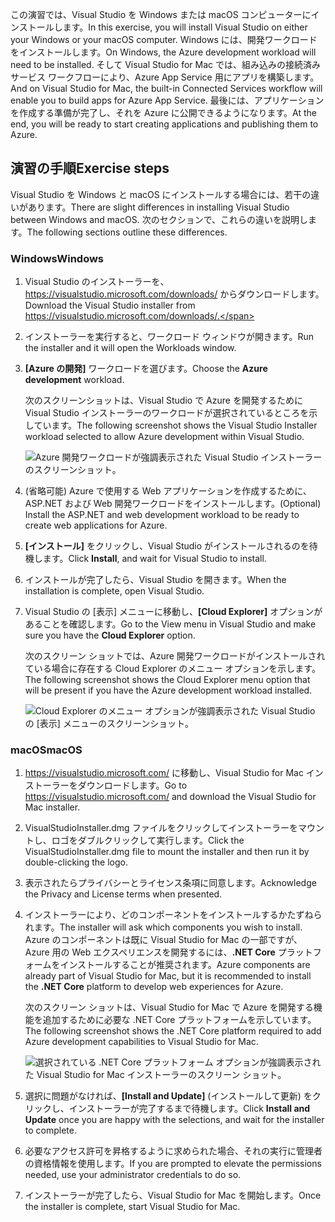 <span data-ttu-id="b1e8e-101">この演習では、Visual Studio を Windows または macOS コンピューターにインストールします。</span><span class="sxs-lookup"><span data-stu-id="b1e8e-101">In this exercise, you will install Visual Studio on either your Windows or your macOS computer.</span></span> <span data-ttu-id="b1e8e-102">Windows には、開発ワークロードをインストールします。</span><span class="sxs-lookup"><span data-stu-id="b1e8e-102">On Windows, the Azure development workload will need to be installed.</span></span> <span data-ttu-id="b1e8e-103">そして Visual Studio for Mac では、組み込みの接続済みサービス ワークフローにより、Azure App Service 用にアプリを構築します。</span><span class="sxs-lookup"><span data-stu-id="b1e8e-103">And on Visual Studio for Mac, the built-in Connected Services workflow will enable you to build apps for Azure App Service.</span></span> <span data-ttu-id="b1e8e-104">最後には、アプリケーションを作成する準備が完了し、それを Azure に公開できるようになります。</span><span class="sxs-lookup"><span data-stu-id="b1e8e-104">At the end, you will be ready to start creating applications and publishing them to Azure.</span></span>

## <a name="exercise-steps"></a><span data-ttu-id="b1e8e-105">演習の手順</span><span class="sxs-lookup"><span data-stu-id="b1e8e-105">Exercise steps</span></span>

<span data-ttu-id="b1e8e-106">Visual Studio を Windows と macOS にインストールする場合には、若干の違いがあります。</span><span class="sxs-lookup"><span data-stu-id="b1e8e-106">There are slight differences in installing Visual Studio between Windows and macOS.</span></span> <span data-ttu-id="b1e8e-107">次のセクションで、これらの違いを説明します。</span><span class="sxs-lookup"><span data-stu-id="b1e8e-107">The following sections outline these differences.</span></span>

### <a name="windows"></a><span data-ttu-id="b1e8e-108">Windows</span><span class="sxs-lookup"><span data-stu-id="b1e8e-108">Windows</span></span>

1. <span data-ttu-id="b1e8e-109">Visual Studio のインストーラーを、 https://visualstudio.microsoft.com/downloads/ からダウンロードします。</span><span class="sxs-lookup"><span data-stu-id="b1e8e-109">Download the Visual Studio installer from https://visualstudio.microsoft.com/downloads/.</span></span>
2. <span data-ttu-id="b1e8e-110">インストーラーを実行すると、ワークロード ウィンドウが開きます。</span><span class="sxs-lookup"><span data-stu-id="b1e8e-110">Run the installer and it will open the Workloads window.</span></span>
3. <span data-ttu-id="b1e8e-111">**[Azure の開発]** ワークロードを選びます。</span><span class="sxs-lookup"><span data-stu-id="b1e8e-111">Choose the **Azure development** workload.</span></span>

    <span data-ttu-id="b1e8e-112">次のスクリーンショットは、Visual Studio で Azure を開発するために Visual Studio インストーラーのワークロードが選択されているところを示しています。</span><span class="sxs-lookup"><span data-stu-id="b1e8e-112">The following screenshot shows the Visual Studio Installer workload selected to allow Azure development within Visual Studio.</span></span>

    ![Azure 開発ワークロードが強調表示された Visual Studio インストーラーのスクリーンショット。](../media/5-select-azure-workload.png)

4. <span data-ttu-id="b1e8e-114">(省略可能) Azure で使用する Web アプリケーションを作成するために、ASP.NET および Web 開発ワークロードをインストールします。</span><span class="sxs-lookup"><span data-stu-id="b1e8e-114">(Optional) Install the ASP.NET and web development workload to be ready to create web applications for Azure.</span></span>
5. <span data-ttu-id="b1e8e-115">**[インストール]** をクリックし、Visual Studio がインストールされるのを待機します。</span><span class="sxs-lookup"><span data-stu-id="b1e8e-115">Click **Install**, and wait for Visual Studio to install.</span></span>
6. <span data-ttu-id="b1e8e-116">インストールが完了したら、Visual Studio を開きます。</span><span class="sxs-lookup"><span data-stu-id="b1e8e-116">When the installation is complete, open Visual Studio.</span></span>
7. <span data-ttu-id="b1e8e-117">Visual Studio の [表示] メニューに移動し、**[Cloud Explorer]** オプションがあることを確認します。</span><span class="sxs-lookup"><span data-stu-id="b1e8e-117">Go to the View menu in Visual Studio and make sure you have the **Cloud Explorer** option.</span></span>

    <span data-ttu-id="b1e8e-118">次のスクリーン ショットでは、Azure 開発ワークロードがインストールされている場合に存在する Cloud Explorer のメニュー オプションを示します。</span><span class="sxs-lookup"><span data-stu-id="b1e8e-118">The following screenshot shows the Cloud Explorer menu option that will be present if you have the Azure development workload installed.</span></span>

    ![Cloud Explorer のメニュー オプションが強調表示された Visual Studio の [表示] メニューのスクリーンショット。](../media/5-verify-cloud-explorer.png)

### <a name="macos"></a><span data-ttu-id="b1e8e-120">macOS</span><span class="sxs-lookup"><span data-stu-id="b1e8e-120">macOS</span></span>

1. <span data-ttu-id="b1e8e-121">https://visualstudio.microsoft.com/ に移動し、Visual Studio for Mac インストーラーをダウンロードします。</span><span class="sxs-lookup"><span data-stu-id="b1e8e-121">Go to https://visualstudio.microsoft.com/ and download the Visual Studio for Mac installer.</span></span>
2. <span data-ttu-id="b1e8e-122">VisualStudioInstaller.dmg ファイルをクリックしてインストーラーをマウントし、ロゴをダブルクリックして実行します。</span><span class="sxs-lookup"><span data-stu-id="b1e8e-122">Click the VisualStudioInstaller.dmg file to mount the installer and then run it by double-clicking the logo.</span></span>
3. <span data-ttu-id="b1e8e-123">表示されたらプライバシーとライセンス条項に同意します。</span><span class="sxs-lookup"><span data-stu-id="b1e8e-123">Acknowledge the Privacy and License terms when presented.</span></span>
4. <span data-ttu-id="b1e8e-124">インストーラーにより、どのコンポーネントをインストールするかたずねられます。</span><span class="sxs-lookup"><span data-stu-id="b1e8e-124">The installer will ask which components you wish to install.</span></span> <span data-ttu-id="b1e8e-125">Azure のコンポーネントは既に Visual Studio for Mac の一部ですが、Azure 用の Web エクスペリエンスを開発するには、**.NET Core** プラットフォームをインストールすることが推奨されます。</span><span class="sxs-lookup"><span data-stu-id="b1e8e-125">Azure components are already part of Visual Studio for Mac, but it is recommended to install the **.NET Core** platform to develop web experiences for Azure.</span></span>

    <span data-ttu-id="b1e8e-126">次のスクリーン ショットは、Visual Studio for Mac で Azure を開発する機能を追加するために必要な .NET Core プラットフォームを示しています。</span><span class="sxs-lookup"><span data-stu-id="b1e8e-126">The following screenshot shows the .NET Core platform required to add Azure development capabilities to Visual Studio for Mac.</span></span>

    ![選択されている .NET Core プラットフォーム オプションが強調表示された Visual Studio for Mac インストーラーのスクリーン ショット。](../media/5-vsmac-install-net-core.png)

5. <span data-ttu-id="b1e8e-128">選択に問題がなければ、**[Install and Update]** \(インストールして更新\) をクリックし、インストーラーが完了するまで待機します。</span><span class="sxs-lookup"><span data-stu-id="b1e8e-128">Click **Install and Update** once you are happy with the selections, and wait for the installer to complete.</span></span>
6. <span data-ttu-id="b1e8e-129">必要なアクセス許可を昇格するように求められた場合、それの実行に管理者の資格情報を使用します。</span><span class="sxs-lookup"><span data-stu-id="b1e8e-129">If you are prompted to elevate the permissions needed, use your administrator credentials to do so.</span></span>
7. <span data-ttu-id="b1e8e-130">インストーラーが完了したら、Visual Studio for Mac を開始します。</span><span class="sxs-lookup"><span data-stu-id="b1e8e-130">Once the installer is complete, start Visual Studio for Mac.</span></span>
